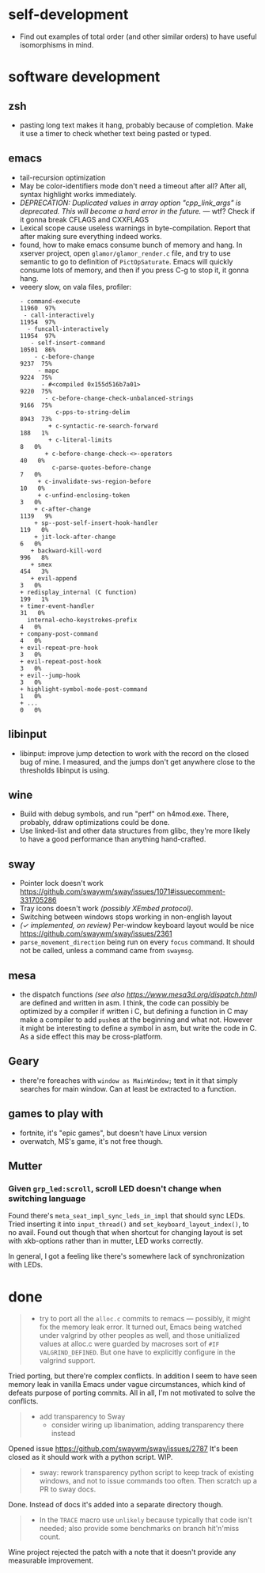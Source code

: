 # self-development

* Find out examples of total order (and other similar orders) to have useful isomorphisms in mind.

# software development

## zsh

* pasting long text makes it hang, probably because of completion. Make it use a timer to check whether text being pasted or typed.

## emacs

* tail-recursion optimization
* May be color-identifiers mode don't need a timeout after all? After all, syntax highlight works immediately.
*  *DEPRECATION: Duplicated values in array option "cpp_link_args" is deprecated. This will become a hard error in the future.* — wtf? Check if it gonna break CFLAGS and CXXFLAGS
* Lexical scope cause useless warnings in byte-compilation. Report that after making sure everything indeed works.
* found, how to make emacs consume bunch of memory and hang. In xserver project, open `glamor/glamor_render.c` file, and try to use semantic to go to definition of `PictOpSaturate`. Emacs will quickly consume lots of memory, and then if you press C-g to stop it, it gonna hang.
* veeery slow, on vala files, profiler:
    ```
    - command-execute                                               11960  97%
     - call-interactively                                           11954  97%
      - funcall-interactively                                       11954  97%
       - self-insert-command                                        10501  86%
        - c-before-change                                            9237  75%
         - mapc                                                      9224  75%
          - #<compiled 0x155d516b7a01>                               9220  75%
           - c-before-change-check-unbalanced-strings                9166  75%
              c-pps-to-string-delim                                  8943  73%
            + c-syntactic-re-search-forward                           188   1%
            + c-literal-limits                                          8   0%
           + c-before-change-check-<>-operators                        40   0%
             c-parse-quotes-before-change                               7   0%
         + c-invalidate-sws-region-before                              10   0%
         + c-unfind-enclosing-token                                     3   0%
        + c-after-change                                             1139   9%
        + sp--post-self-insert-hook-handler                           119   0%
        + jit-lock-after-change                                         6   0%
       + backward-kill-word                                           996   8%
       + smex                                                         454   3%
       + evil-append                                                    3   0%
    + redisplay_internal (C function)                                 199   1%
    + timer-event-handler                                              31   0%
      internal-echo-keystrokes-prefix                                   4   0%
    + company-post-command                                              4   0%
    + evil-repeat-pre-hook                                              3   0%
    + evil-repeat-post-hook                                             3   0%
    + evil--jump-hook                                                   3   0%
    + highlight-symbol-mode-post-command                                1   0%
    + ...                                                               0   0%
    ```

## libinput

* libinput: improve jump detection to work with the record on the closed bug of mine.
  I measured, and the jumps don't get anywhere close to the thresholds libinput is using.

## wine

* Build with debug symbols, and run "perf" on h4mod.exe. There, probably, ddraw optimizations could be done.
* Use linked-list and other data structures from glibc, they're more likely to have a good performance than anything hand-crafted.

## sway

* Pointer lock doesn't work https://github.com/swaywm/sway/issues/1071#issuecomment-331705286
* Tray icons doesn't work *(possibly XEmbed protocol)*.
* Switching between windows stops working in non-english layout
* *(✓ implemented, on review)* Per-window keyboard layout would be nice https://github.com/swaywm/sway/issues/2361
* `parse_movement_direction` being run on every `focus` command. It should not be called, unless a command came from `swaymsg`.

## mesa

* the dispatch functions *(see also https://www.mesa3d.org/dispatch.html)* are defined and written in asm. I think, the code can possibly be optimized by a compiler if written i C, but defining a function in C may make a compiler to add `push`es at the beginning and what not. However it might be interesting to define a symbol in asm, but write the code in C. As a side effect this may be cross-platform.

## Geary

* there're foreaches with `window as MainWindow;` text in it that simply searches for main window. Can at least be extracted to a function.

## games to play with

* fortnite, it's "epic games", but doesn't have Linux version
* overwatch, MS's game, it's not free though.

## Mutter

### Given `grp_led:scroll`, scroll LED doesn't change when switching language

Found there's `meta_seat_impl_sync_leds_in_impl` that should sync LEDs. Tried inserting it into `input_thread()` and `set_keyboard_layout_index()`, to no avail. Found out though that when shortcut for changing layout is set with xkb-options rather than in mutter, LED works correctly.

In general, I got a feeling like there's somewhere lack of synchronization with LEDs.

# done

> * try to port all the `alloc.c` commits to remacs — possibly, it might fix the memory leak error. It turned out, Emacs being watched under valgrind by other peoples as well, and those unitialized values at alloc.c were guarded by macroses sort of `#IF VALGRIND_DEFINED`. But one have to explicitly configure in the valgrind support.

Tried porting, but there're complex conflicts. In addition I seem to have seen memory leak in vanilla Emacs under vague circumstances, which kind of defeats purpose of porting commits. All in all, I'm not motivated to solve the conflicts.

> * add transparency to Sway
>     * consider wiring up libanimation, adding transparency there instead

Opened issue https://github.com/swaywm/sway/issues/2787 It's been closed as it should work with a python script. WIP.

> * sway: rework transparency python script to keep track of existing windows, and not to issue commands too often. Then scratch up a PR to sway docs.

Done. Instead of docs it's added into a separate directory though.

> * In the `TRACE` macro use `unlikely` because typically that code isn't needed; also provide some benchmarks on branch hit'n'miss count.

Wine project rejected the patch with a note that it doesn't provide any measurable improvement.

[1]: https://stackoverflow.com/questions/2612447/pinpointing-conditional-jump-or-move-depends-on-uninitialized-values-valgrin
